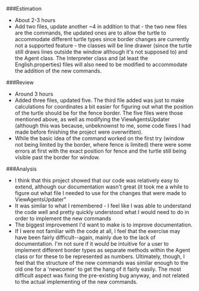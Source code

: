 ###Estimation

* About 2-3 hours
* Add two files, update another ~4 in addition to that - the two new files are the commands, the updated ones are to allow the turtle to accommodate different turtle types since border changes are currently not a supported feature - the classes will be line drawer (since the turtle still draws lines outside the window although it's not supposed to) and the Agent class.  The Interpreter class and (at least the English.properties) files will also need to be modified to accommodate the addition of the new commands.

###Review

* Around 3 hours
* Added three files, updated five.  The third file added was just to make calculations for coordinates a bit easier for figuring out what the position of the turtle should be for the fence border.  The five files were those mentioned above, as well as modifying the ViewAgentsUpdater (although this was because, unbeknownst to me, some code fixes I had made before finishing the project were overwritten).
* While the basic idea of the command worked on the first try (window not being limited by the border, where fence is limited) there were some errors at first with the exact position for fence and the turtle still being visible past the border for window.

###Analysis
* I think that this project showed that our code was relatively easy to extend, although our documentation wasn't great (it took me a while to figure out what file I needed to use for the changes that were made to ViewAgentsUpdater"
* It was similar to what I remembered - I feel like I was able to understand the code well and pretty quickly understood what I would need to do in order to implement the new commands
* The biggest improvement I'd want to make is to improve documentation.
* If I were not familiar with the code at all, I feel that the exercise may have been fairly difficult--again, mainly due to the lack of documentation.  I'm not sure if it would be intuitive for a user to implement different border types as separate methods within the Agent class or for these to be represented as numbers.  Ultimately, though, I feel that the structure of the new commands was similar enough to the old one for a 'newcomer' to get the hang of it fairly easily.  The most difficult aspect was fixing the pre-existing bug anyway, and not related to the actual implementing of the new commands.
